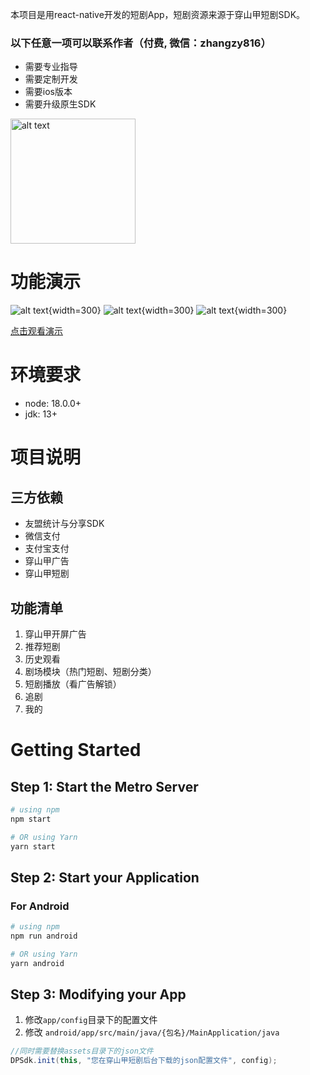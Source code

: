 本项目是用react-native开发的短剧App，短剧资源来源于穿山甲短剧SDK。

### 以下任意一项可以联系作者（付费, 微信：zhangzy816）
- 需要专业指导
- 需要定制开发
- 需要ios版本
- 需要升级原生SDK
<img src="asserts/image.png" alt="alt text" width="200" height="200"/>


# 功能演示
![alt text](asserts/image1.png){width=300}
![alt text](asserts/image2.png){width=300}
![alt text](asserts/image3.png){width=300}


[点击观看演示](http://img.smuai.com/demo.mp4 "示例链接")

# 环境要求
- node: 18.0.0+
- jdk: 13+

# 项目说明
## 三方依赖
- 友盟统计与分享SDK
- 微信支付
- 支付宝支付
- 穿山甲广告
- 穿山甲短剧

## 功能清单
1. 穿山甲开屏广告
2. 推荐短剧
3. 历史观看
4. 剧场模块（热门短剧、短剧分类）
5. 短剧播放（看广告解锁）
6. 追剧
7. 我的


# Getting Started
## Step 1: Start the Metro Server

```bash
# using npm
npm start

# OR using Yarn
yarn start
```

## Step 2: Start your Application

### For Android

```bash
# using npm
npm run android

# OR using Yarn
yarn android
```

## Step 3: Modifying your App

1. 修改`app/config`目录下的配置文件
2. 修改 `android/app/src/main/java/{包名}/MainApplication/java` 

```java
//同时需要替换assets目录下的json文件
DPSdk.init(this, "您在穿山甲短剧后台下载的json配置文件", config);
```
